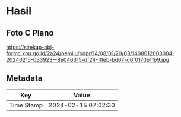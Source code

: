 # Hasil

## Foto C Plano

https://sirekap-obj-formc.kpu.go.id/2a24/pemilu/pdpr/14/08/01/20/03/1408012003004-20240215-033923--8e046315-df24-4feb-bd67-d6f0170b11b9.jpg


## Metadata

| Key        | Value               |
| ---------- | ------------------- |
| Time Stamp | 2024-02-15 07:02:30 |



